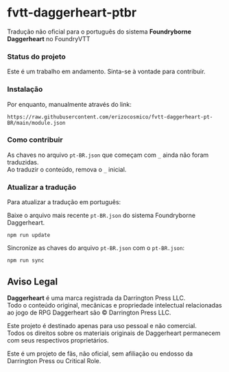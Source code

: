 # fvtt-daggerheart-ptbr

Tradução não oficial para o português do sistema **Foundryborne Daggerheart** no FoundryVTT

### Status do projeto

Este é um trabalho em andamento. Sinta-se à vontade para contribuir.

### Instalação

Por enquanto, manualmente através do link:

```
https://raw.githubusercontent.com/erizocosmico/fvtt-daggerheart-pt-BR/main/module.json
```

### Como contribuir

As chaves no arquivo `pt-BR.json` que começam com `_` ainda não foram traduzidas.  
Ao traduzir o conteúdo, remova o `_` inicial.

### Atualizar a tradução

Para atualizar a tradução em português:

Baixe o arquivo mais recente `pt-BR.json` do sistema Foundryborne Daggerheart.

```
npm run update
```

Sincronize as chaves do arquivo `pt-BR.json` com o `pt-BR.json`:

```
npm run sync
```


## Aviso Legal

**Daggerheart** é uma marca registrada da Darrington Press LLC.  
Todo o conteúdo original, mecânicas e propriedade intelectual relacionadas ao jogo de RPG Daggerheart são © Darrington Press LLC.  

Este projeto é destinado apenas para uso pessoal e não comercial.  
Todos os direitos sobre os materiais originais de Daggerheart permanecem com seus respectivos proprietários.  

Este é um projeto de fãs, não oficial, sem afiliação ou endosso da Darrington Press ou Critical Role.
